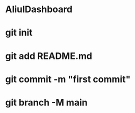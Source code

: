 # AliulDashboard
# git init
# git add README.md
# git commit -m "first commit"
# git branch -M main
